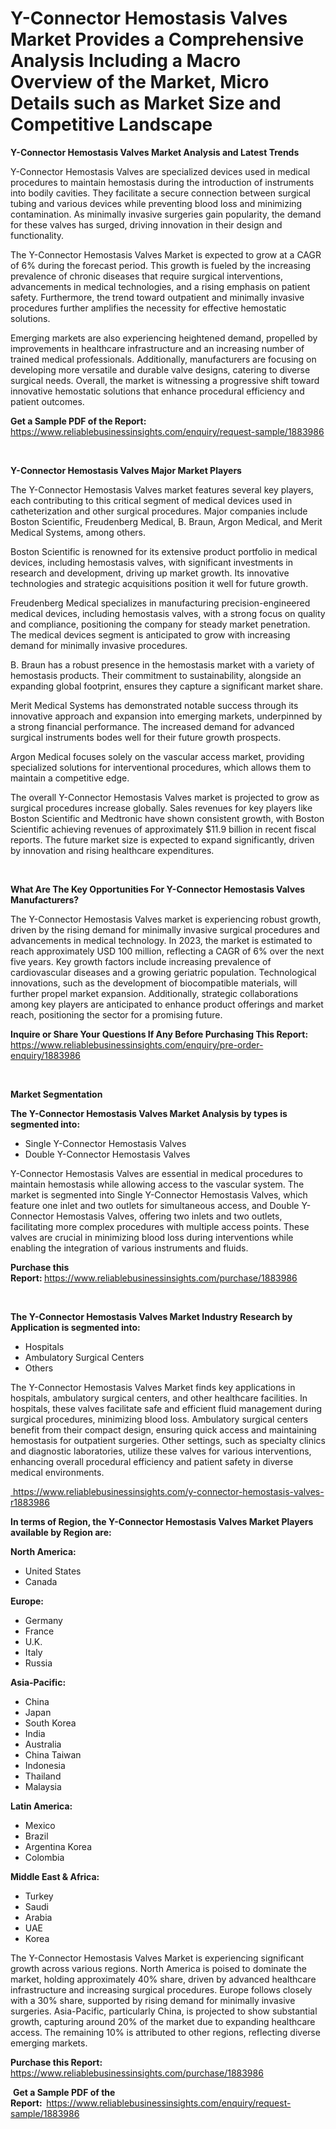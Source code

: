 <p><h1>Y-Connector Hemostasis Valves Market Provides a Comprehensive Analysis Including a Macro Overview of the Market, Micro Details such as Market Size and Competitive Landscape</h1></p><p><strong>Y-Connector Hemostasis Valves Market Analysis and Latest Trends</strong></p>
<p><p>Y-Connector Hemostasis Valves are specialized devices used in medical procedures to maintain hemostasis during the introduction of instruments into bodily cavities. They facilitate a secure connection between surgical tubing and various devices while preventing blood loss and minimizing contamination. As minimally invasive surgeries gain popularity, the demand for these valves has surged, driving innovation in their design and functionality.</p><p>The Y-Connector Hemostasis Valves Market is expected to grow at a CAGR of 6% during the forecast period. This growth is fueled by the increasing prevalence of chronic diseases that require surgical interventions, advancements in medical technologies, and a rising emphasis on patient safety. Furthermore, the trend toward outpatient and minimally invasive procedures further amplifies the necessity for effective hemostatic solutions. </p><p>Emerging markets are also experiencing heightened demand, propelled by improvements in healthcare infrastructure and an increasing number of trained medical professionals. Additionally, manufacturers are focusing on developing more versatile and durable valve designs, catering to diverse surgical needs. Overall, the market is witnessing a progressive shift toward innovative hemostatic solutions that enhance procedural efficiency and patient outcomes.</p></p>
<p><strong>Get a Sample PDF of the Report:&nbsp;</strong> <a href="https://www.reliablebusinessinsights.com/enquiry/request-sample/1883986?utm_campaign=2238&utm_medium=2&utm_source=Github&utm_content=ia&utm_term=14042025&utm_id=y-connector-hemostasis-valves">https://www.reliablebusinessinsights.com/enquiry/request-sample/1883986</a></p>
<p>&nbsp;</p>
<p><strong>Y-Connector Hemostasis Valves Major Market Players</strong></p>
<p><p>The Y-Connector Hemostasis Valves market features several key players, each contributing to this critical segment of medical devices used in catheterization and other surgical procedures. Major companies include Boston Scientific, Freudenberg Medical, B. Braun, Argon Medical, and Merit Medical Systems, among others.</p><p>Boston Scientific is renowned for its extensive product portfolio in medical devices, including hemostasis valves, with significant investments in research and development, driving up market growth. Its innovative technologies and strategic acquisitions position it well for future growth.</p><p>Freudenberg Medical specializes in manufacturing precision-engineered medical devices, including hemostasis valves, with a strong focus on quality and compliance, positioning the company for steady market penetration. The medical devices segment is anticipated to grow with increasing demand for minimally invasive procedures.</p><p>B. Braun has a robust presence in the hemostasis market with a variety of hemostasis products. Their commitment to sustainability, alongside an expanding global footprint, ensures they capture a significant market share.</p><p>Merit Medical Systems has demonstrated notable success through its innovative approach and expansion into emerging markets, underpinned by a strong financial performance. The increased demand for advanced surgical instruments bodes well for their future growth prospects.</p><p>Argon Medical focuses solely on the vascular access market, providing specialized solutions for interventional procedures, which allows them to maintain a competitive edge.</p><p>The overall Y-Connector Hemostasis Valves market is projected to grow as surgical procedures increase globally. Sales revenues for key players like Boston Scientific and Medtronic have shown consistent growth, with Boston Scientific achieving revenues of approximately $11.9 billion in recent fiscal reports. The future market size is expected to expand significantly, driven by innovation and rising healthcare expenditures.</p></p>
<p>&nbsp;</p>
<p><strong>What Are The Key Opportunities For Y-Connector Hemostasis Valves Manufacturers?</strong></p>
<p><p>The Y-Connector Hemostasis Valves market is experiencing robust growth, driven by the rising demand for minimally invasive surgical procedures and advancements in medical technology. In 2023, the market is estimated to reach approximately USD 100 million, reflecting a CAGR of 6% over the next five years. Key growth factors include increasing prevalence of cardiovascular diseases and a growing geriatric population. Technological innovations, such as the development of biocompatible materials, will further propel market expansion. Additionally, strategic collaborations among key players are anticipated to enhance product offerings and market reach, positioning the sector for a promising future.</p></p>
<p><strong>Inquire or Share Your Questions If Any Before Purchasing This Report:</strong> <a href="https://www.reliablebusinessinsights.com/enquiry/pre-order-enquiry/1883986?utm_campaign=2238&utm_medium=2&utm_source=Github&utm_content=ia&utm_term=14042025&utm_id=y-connector-hemostasis-valves">https://www.reliablebusinessinsights.com/enquiry/pre-order-enquiry/1883986</a></p>
<p>&nbsp;</p>
<p><strong>Market Segmentation</strong></p>
<p><strong>The Y-Connector Hemostasis Valves Market Analysis by types is segmented into:</strong></p>
<p><ul><li>Single Y-Connector Hemostasis Valves</li><li>Double Y-Connector Hemostasis Valves</li></ul></p>
<p><p>Y-Connector Hemostasis Valves are essential in medical procedures to maintain hemostasis while allowing access to the vascular system. The market is segmented into Single Y-Connector Hemostasis Valves, which feature one inlet and two outlets for simultaneous access, and Double Y-Connector Hemostasis Valves, offering two inlets and two outlets, facilitating more complex procedures with multiple access points. These valves are crucial in minimizing blood loss during interventions while enabling the integration of various instruments and fluids.</p></p>
<p><strong>Purchase this Report:&nbsp;</strong><a href="https://www.reliablebusinessinsights.com/purchase/1883986?utm_campaign=2238&utm_medium=2&utm_source=Github&utm_content=ia&utm_term=14042025&utm_id=y-connector-hemostasis-valves">https://www.reliablebusinessinsights.com/purchase/1883986</a></p>
<p>&nbsp;</p>
<p><strong>The Y-Connector Hemostasis Valves Market Industry Research by Application is segmented into:</strong></p>
<p><ul><li>Hospitals</li><li>Ambulatory Surgical Centers</li><li>Others</li></ul></p>
<p><p>The Y-Connector Hemostasis Valves Market finds key applications in hospitals, ambulatory surgical centers, and other healthcare facilities. In hospitals, these valves facilitate safe and efficient fluid management during surgical procedures, minimizing blood loss. Ambulatory surgical centers benefit from their compact design, ensuring quick access and maintaining hemostasis for outpatient surgeries. Other settings, such as specialty clinics and diagnostic laboratories, utilize these valves for various interventions, enhancing overall procedural efficiency and patient safety in diverse medical environments.</p></p>
<p><a href="https://www.reliablebusinessinsights.com/y-connector-hemostasis-valves-r1883986?utm_campaign=2238&utm_medium=2&utm_source=Github&utm_content=ia&utm_term=14042025&utm_id=y-connector-hemostasis-valves">&nbsp;https://www.reliablebusinessinsights.com/y-connector-hemostasis-valves-r1883986</a></p>
<p><strong>In terms of Region, the Y-Connector Hemostasis Valves Market Players available by Region are:</strong></p>
<p>
    <p> <strong> North America: </strong>
        <ul>
            <li>United States</li>
            <li>Canada</li>
        </ul>
        </p> 
    <p> <strong> Europe: </strong>
        <ul>
            <li>Germany</li>
            <li>France</li>
            <li>U.K.</li>
            <li>Italy</li>
            <li>Russia</li>
        </ul>
        </p> 
    <p> <strong> Asia-Pacific: </strong>
        <ul>
            <li>China</li>
            <li>Japan</li>
            <li>South Korea</li>
            <li>India</li>
            <li>Australia</li>
            <li>China Taiwan</li>
            <li>Indonesia</li>
            <li>Thailand</li>
            <li>Malaysia</li>
        </ul>
        </p> 
    <p> <strong> Latin America: </strong>
        <ul>
            <li>Mexico</li>
            <li>Brazil</li>
            <li>Argentina Korea</li>
            <li>Colombia</li>
        </ul>
        </p> 
    <p> <strong> Middle East & Africa: </strong>
        <ul>
            <li>Turkey</li>
            <li>Saudi</li>
            <li>Arabia</li>
            <li>UAE</li>
            <li>Korea</li>
        </ul>
    </p>
    </p>
<p><p>The Y-Connector Hemostasis Valves Market is experiencing significant growth across various regions. North America is poised to dominate the market, holding approximately 40% share, driven by advanced healthcare infrastructure and increasing surgical procedures. Europe follows closely with a 30% share, supported by rising demand for minimally invasive surgeries. Asia-Pacific, particularly China, is projected to show substantial growth, capturing around 20% of the market due to expanding healthcare access. The remaining 10% is attributed to other regions, reflecting diverse emerging markets.</p></p>
<p><strong>Purchase this Report: </strong><a href="https://www.reliablebusinessinsights.com/purchase/1883986?utm_campaign=2238&utm_medium=2&utm_source=Github&utm_content=ia&utm_term=14042025&utm_id=y-connector-hemostasis-valves">https://www.reliablebusinessinsights.com/purchase/1883986</a></p>
<p>&nbsp;<strong>Get a Sample PDF of the Report:&nbsp;&nbsp;</strong><a href="https://www.reliablebusinessinsights.com/enquiry/request-sample/1883986?utm_campaign=2238&utm_medium=2&utm_source=Github&utm_content=ia&utm_term=14042025&utm_id=y-connector-hemostasis-valves">https://www.reliablebusinessinsights.com/enquiry/request-sample/1883986</a></p>
<p><strong></strong></p>
<p><p></p><p></p><p></p></p>
